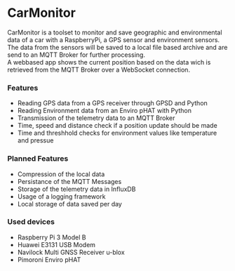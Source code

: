# CarMonitor
CarMonitor is a toolset to monitor and save geographic and environmental data of a car with a RaspberryPi, a GPS sensor and environment sensors.
The data from the sensors will be saved to a local file based archive and are send to an MQTT Broker for further processing.  
A webbased app shows the current position based on the data wich is retrieved from the MQTT Broker over a WebSocket connection.

### Features
 - Reading GPS data from a GPS receiver through GPSD and Python
 - Reading Environment data from an Enviro pHAT with Python
 - Transmission of the telemetry data to an MQTT Broker
 - Time, speed and distance check if a position update should be made
 - Time and threshhold checks for environment values like temperature and pressue

### Planned Features
 - Compression of the local data
 - Persistance of the MQTT Messages
 - Storage of the telemetry data in InfluxDB 
 - Usage of a logging framework
 - Local storage of data saved per day
 
### Used devices
 - Raspberry Pi 3 Model B
 - Huawei E3131 USB Modem
 - Navilock Multi GNSS Receiver u-blox
 - Pimoroni Enviro pHAT
